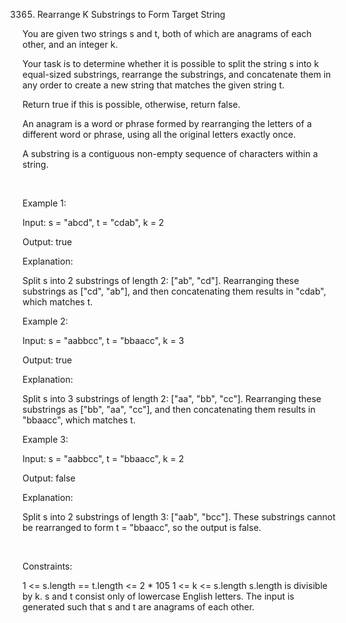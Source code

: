 3365. Rearrange K Substrings to Form Target String

You are given two strings s and t, both of which are anagrams of each other, and an integer k.

Your task is to determine whether it is possible to split the string s into k equal-sized substrings, rearrange the substrings, and concatenate them in any order to create a new string that matches the given string t.

Return true if this is possible, otherwise, return false.

An anagram is a word or phrase formed by rearranging the letters of a different word or phrase, using all the original letters exactly once.

A substring is a contiguous non-empty sequence of characters within a string.

 

Example 1:

Input: s = "abcd", t = "cdab", k = 2

Output: true

Explanation:

Split s into 2 substrings of length 2: ["ab", "cd"].
Rearranging these substrings as ["cd", "ab"], and then concatenating them results in "cdab", which matches t.

Example 2:

Input: s = "aabbcc", t = "bbaacc", k = 3

Output: true

Explanation:

Split s into 3 substrings of length 2: ["aa", "bb", "cc"].
Rearranging these substrings as ["bb", "aa", "cc"], and then concatenating them results in "bbaacc", which matches t.

Example 3:

Input: s = "aabbcc", t = "bbaacc", k = 2

Output: false

Explanation:

Split s into 2 substrings of length 3: ["aab", "bcc"].
These substrings cannot be rearranged to form t = "bbaacc", so the output is false.

 

Constraints:

1 <= s.length == t.length <= 2 * 105
1 <= k <= s.length
s.length is divisible by k.
s and t consist only of lowercase English letters.
The input is generated such that s and t are anagrams of each other.